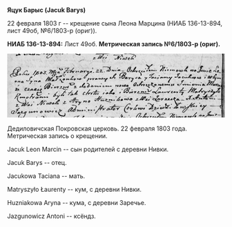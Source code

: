 **Яцук Барыс (Jacuk Barys)**

22 февраля 1803 г -- крещение сына Леона Марцина (НИАБ 136-13-894, лист
49об, №6/1803-р (ориг)).

**НИАБ 136-13-894:** Лист 49об. **Метрическая запись №6/1803-р (ориг).**

![](./media/73947fd67a600cff4b3a0a25467c5b20f9dc3d51.png)

Дедиловичская Покровская церковь. 22 февраля 1803 года. Метрическая
запись о крещении.

Jacuk Leon Marcin -- сын родителей с деревни Нивки.

Jacuk Barys -- отец.

Jacukowa Taciana -- мать.

Matryszyło Łaurenty -- кум, с деревни Нивки.

Huzniakowa Aryna -- кума, с деревни Заречье.

Jazgunowicz Antoni -- ксёндз.
